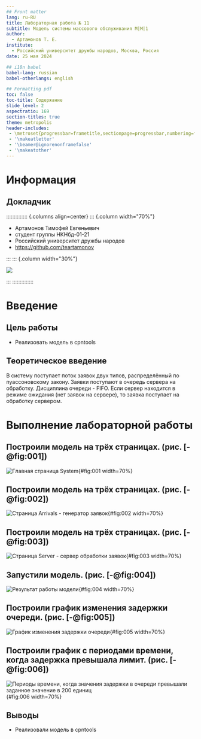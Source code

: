 ```yaml
---
## Front matter
lang: ru-RU
title: Лабораторная работа № 11
subtitle: Модель системы массового обслуживания M|M|1
author:
  - Артамонов Т. Е.
institute:
  - Российский университет дружбы народов, Москва, Россия
date: 25 мая 2024

## i18n babel
babel-lang: russian
babel-otherlangs: english

## Formatting pdf
toc: false
toc-title: Содержание
slide_level: 2
aspectratio: 169
section-titles: true
theme: metropolis
header-includes:
 - \metroset{progressbar=frametitle,sectionpage=progressbar,numbering=fraction}
 - '\makeatletter'
 - '\beamer@ignorenonframefalse'
 - '\makeatother'
---
```


# Информация

## Докладчик

:::::::::::::: {.columns align=center}
::: {.column width="70%"}

  * Артамонов Тимофей Евгеньевич
  * студент группы НКНбд-01-21
  * Российский университет дружбы народов
  * <https://github.com/teartamonov>

:::
::: {.column width="30%"}

![](image/ava.jpg)

:::
::::::::::::::

# Введение

## Цель работы

- Реализовать модель в cpntools

## Теоретическое введение

В систему поступает поток заявок двух типов, распределённый по пуассоновскому закону. Заявки поступают в очередь сервера на обработку. 
Дисциплина очереди - FIFO. Если сервер находится в режиме ожидания (нет заявок на сервере), то заявка поступает на обработку сервером.

# Выполнение лабораторной работы

## Построили модель на трёх страницах. (рис. [-@fig:001])

![Главная страница System](image/1.PNG){#fig:001 width=70%}

## Построили модель на трёх страницах. (рис. [-@fig:002])

![Страница Arrivals - генератор заявок](image/2.PNG){#fig:002 width=70%}

## Построили модель на трёх страницах. (рис. [-@fig:003])

![Страница Server - сервер обработки заявок](image/3.PNG){#fig:003 width=70%}

## Запустили модель. (рис. [-@fig:004])

![Результат работы модели](image/4.PNG){#fig:004 width=70%}

## Построили график изменения задержки очереди. (рис. [-@fig:005])

![График изменения задержки очереди](image/5.PNG){#fig:005 width=70%}

## Построили график с периодами времени, когда задержка превышала лимит. (рис. [-@fig:006])

![Периоды времени, когда значения задержки в очереди превышали заданное значение в 200 единиц](image/6.PNG){#fig:006 width=70%}

## Выводы

- Реализовали модель в cpntools
